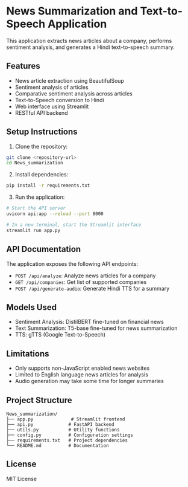 # News Summarization and Text-to-Speech Application

This application extracts news articles about a company, performs sentiment analysis, and generates a Hindi text-to-speech summary.

## Features

- News article extraction using BeautifulSoup
- Sentiment analysis of articles
- Comparative sentiment analysis across articles
- Text-to-Speech conversion to Hindi
- Web interface using Streamlit
- RESTful API backend

## Setup Instructions

1. Clone the repository:
```bash
git clone <repository-url>
cd News_summarization
```

2. Install dependencies:
```bash
pip install -r requirements.txt
```

3. Run the application:
```bash
# Start the API server
uvicorn api:app --reload --port 8000

# In a new terminal, start the Streamlit interface
streamlit run app.py
```

## API Documentation

The application exposes the following API endpoints:

- `POST /api/analyze`: Analyze news articles for a company
- `GET /api/companies`: Get list of supported companies
- `POST /api/generate-audio`: Generate Hindi TTS for a summary

## Models Used

- Sentiment Analysis: DistilBERT fine-tuned on financial news
- Text Summarization: T5-base fine-tuned for news summarization
- TTS: gTTS (Google Text-to-Speech)

## Limitations

- Only supports non-JavaScript enabled news websites
- Limited to English language news articles for analysis
- Audio generation may take some time for longer summaries

## Project Structure

```
News_summarization/
├── app.py              # Streamlit frontend
├── api.py             # FastAPI backend
├── utils.py           # Utility functions
├── config.py          # Configuration settings
├── requirements.txt   # Project dependencies
└── README.md          # Documentation
```

## License

MIT License
